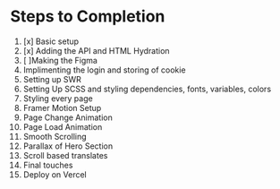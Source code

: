 # Steps to Completion

1. [x] Basic setup 
2. [x] Adding the API and HTML Hydration
3. [ ]Making the Figma
4. Implimenting the login and storing of cookie
5. Setting up SWR
6. Setting Up SCSS and styling dependencies, fonts, variables, colors
7. Styling every page 
8. Framer Motion Setup
9. Page Change Animation
10. Page Load Animation
11. Smooth Scrolling
12. Parallax of Hero Section
13. Scroll based translates
14. Final touches
15. Deploy on Vercel